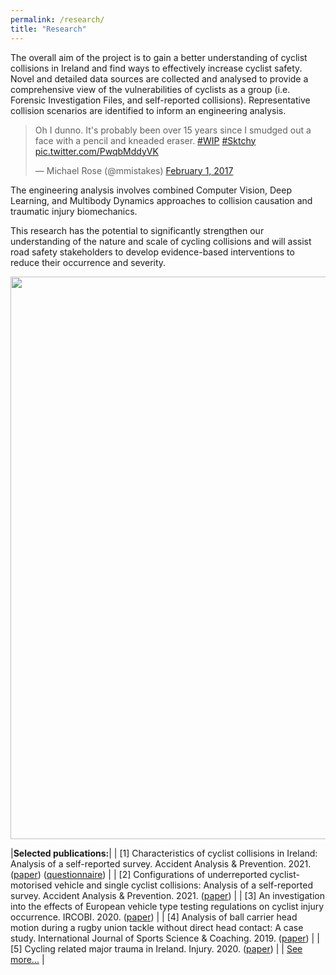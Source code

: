 ```yaml
---
permalink: /research/
title: "Research"
---
```



The overall aim of the project is to gain a better understanding of cyclist collisions in Ireland and find ways to effectively increase cyclist safety. Novel and detailed data sources are collected and analysed to provide a comprehensive view of the vulnerabilities of cyclists as a group (i.e. Forensic Investigation Files, and self-reported collisions). Representative collision scenarios are identified to inform an engineering analysis.

<blockquote class="twitter-tweet" data-lang="en"><p lang="en" dir="ltr">Oh I dunno. It&#39;s probably been over 15 years since I smudged out a face with a pencil and kneaded eraser. <a href="https://twitter.com/hashtag/WIP?src=hash">#WIP</a> <a href="https://twitter.com/hashtag/Sktchy?src=hash">#Sktchy</a> <a href="https://t.co/PwqbMddyVK">pic.twitter.com/PwqbMddyVK</a></p>&mdash; Michael Rose (@mmistakes) <a href="https://twitter.com/mmistakes/status/826644109670612997">February 1, 2017</a></blockquote>
<script async src="//platform.twitter.com/widgets.js" charset="utf-8"></script>

The engineering analysis involves combined Computer Vision, Deep Learning, and Multibody Dynamics approaches to collision causation and traumatic injury biomechanics. 

This research has the potential to significantly strengthen our understanding of the nature and scale of cycling collisions and will assist road safety stakeholders to develop evidence-based interventions to reduce their occurrence and severity.


<p align="center">
  <img src="/assets/images/Research/pipeline.png" width="900">
</p>


|**Selected publications:**|
| [1] Characteristics of cyclist collisions in Ireland: Analysis of a self-reported survey. Accident Analysis & Prevention. 2021. ([paper](https://www.sciencedirect.com/science/article/pii/S0001457520317681)) ([questionnaire](https://github.com/KevGildea/kevgildea.github.io/blob/master/assets/images/Research/Survey%20questionnaire.pdf)) |
| [2] Configurations of underreported cyclist-motorised vehicle and single cyclist collisions: Analysis of a self-reported survey. Accident Analysis & Prevention. 2021. ([paper](https://www.sciencedirect.com/science/article/pii/S0001457521002955)) |
| [3] An investigation into the effects of European vehicle type testing regulations on cyclist injury occurrence. IRCOBI. 2020. ([paper](http://www.ircobi.org/wordpress/downloads/irc20-asia/pdf-files/2029a.pdf)) |
| [4] Analysis of ball carrier head motion during a rugby union tackle without direct head contact: A case study. International Journal of Sports Science & Coaching. 2019. ([paper](https://journals.sagepub.com/doi/10.1177/1747954119833477)) |
| [5] Cycling related major trauma in Ireland. Injury. 2020. ([paper](https://pubmed.ncbi.nlm.nih.gov/31784058/)) |
| [See more...](https://orcid.org/0000-0003-3802-0675) |
